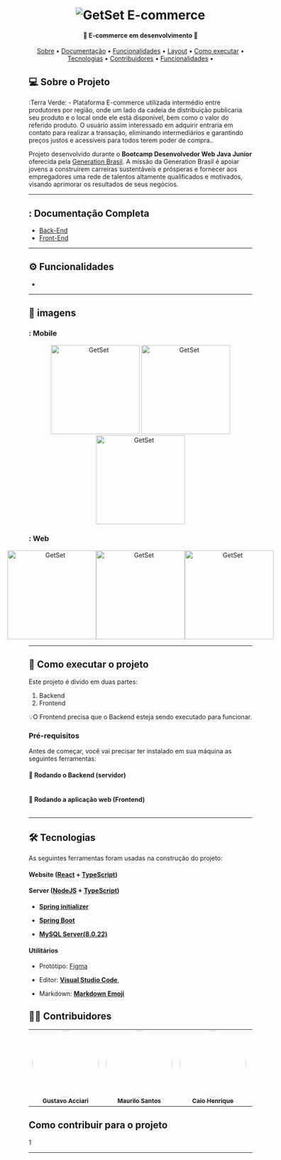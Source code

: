 <p align="center">
</p>

<h1 align="center">
    <img alt="GetSet E-commerce" href="#" src="https://user-images.githubusercontent.com/117536257/231513860-7330bfe0-31fa-4403-ba25-a606b7747186.jpg" />
</h1>

<h4 align="center">🌿 E-commerce em desenvolvimento  🌿</h4>

<p align="center">
 <a href="#-sobre-o-projeto">Sobre</a> •
 <a href="#-documentação-completa">Documentação</a> •
 <a href="#-funcionalidades">Funcionalidades</a> •
 <a href="#-layout">Layout</a> • 
 <a href="#-como-executar-o-projeto">Como executar</a> • 
 <a href="#-tecnologias">Tecnologias</a> • 
 <a href="#-contribuidores">Contribuidores</a> • 
 <a href="#-funcionalidades">Funcionalidades</a> •
</p>

## 💻 Sobre o Projeto

:Terra Verde: - Plataforma E-commerce utilizada intermédio entre produtores por região, onde um lado da cadeia de distribuição publicaria seu produto e o local onde ele está disponível, bem como o valor do referido produto. O usuário assim interessado em adquirir entraria em contato para realizar a transação, eliminando intermediários e garantindo preços justos e acessíveis para todos terem poder de compra..

Projeto desenvolvido durante o **Bootcamp Desenvolvedor Web Java Junior** oferecida pela [Generation Brasil](https://brazil.generation.org/).
A missão da Generation Brasil é apoiar jovens a construírem carreiras sustentáveis e prósperas e fornecer aos empregadores uma rede de talentos altamente qualificados e motivados, visando aprimorar os resultados de seus negócios.

---

## : Documentação Completa

- <a href="#">Back-End</a>
- <a href="#">Front-End</a>

---

## ⚙️ Funcionalidades

- 
  
---

## 🎨 imagens

### : Mobile

<p align="center">
	
  <img alt="GetSet" title="#GetSet" src="IMAGEMMMMM" width="200px">

  <img alt="GetSet" title="#GetSet" src="IMAGEMMMMMM" width="200px">
  
  <img alt="GetSet" title="#GetSet" src="IMAGEMMMMMMM" width="200px">
  
</p>

### : Web

<p align="center" style="display: flex; align-items: flex-start; justify-content: center;">
	
  <img alt="GetSet" title="#GetSet" src="IMAGEMMMMM" width="200px" heigth="250px">

  <img alt="GetSet" title="#GetSet" src="IMAGEMMMMMMM" width="200px" heigth="250px">
  
  <img alt="GetSet" title="#GetSet" src="IMAGEMMMMMM" width="200px" heigth="250px">
  
</p>

---

## 🚀 Como executar o projeto

Este projeto é divido em duas partes:
1. Backend 
2. Frontend 

💡O Frontend precisa que o Backend esteja sendo executado para funcionar.

### Pré-requisitos

Antes de começar, você vai precisar ter instalado em sua máquina as seguintes ferramentas:

#### 🎲 Rodando o Backend (servidor)

```bash


```

#### 🧭 Rodando a aplicação web (Frontend)

```bash


```

---

## 🛠 Tecnologias

As seguintes ferramentas foram usadas na construção do projeto:

#### **Website**  ([React](https://react.dev/)  +  [TypeScript](https://www.typescriptlang.org/))




#### [](Ecoleta#server-nodejs--typescript)**Server**  ([NodeJS](https://nodejs.org/en/)  +  [TypeScript](https://www.typescriptlang.org/))

-   **[Spring initializer](https://start.spring.io/)**
 
  

-   **[Spring Boot](https://spring.io/projects/spring-boot)**

-   **[MySQL Server(8.0.22)](https://dev.mysql.com/downloads/mysql/)**


#### [](https://github.com/TerraVerdePI/Integrative-Project)**Utilitários**

-   Protótipo:  [Figma](https://www.figma.com/)

-   Editor:  **[Visual Studio Code](https://code.visualstudio.com/)**, 
-   Markdown:  **[Markdown Emoji](https://gist.github.com/rxaviers/7360908)**


## 👨‍💻 Contribuidores


<table>
  <tr>
    <td align="center"><a href="https://github.com/Guacciari"><img style="border-radius: 50%;" src="https://media.licdn.com/dms/image/D4D03AQG5PiEChE4ITw/profile-displayphoto-shrink_800_800/0/1680645563983?e=1687996800&v=beta&t=SQnX_4cIP30LKt51Vo82lGHMVp5zYHuk0ATANt8GLUc" width="150px;" alt=""/><br /><sub><b>Gustavo Acciari</b></sub></a><br /><a href="https://thegetset.herokuapp.com/" title="GetSet"></a></td>
    <td align="center"><a href=" https://github.com/maurilosantos"><img style="border-radius: 50%;" src="https://media.licdn.com/dms/image/C4D03AQFdlK6-d7blgg/profile-displayphoto-shrink_200_200/0/1652486506638?e=1687996800&v=beta&t=vtP3kdKcpnobFNRKPYNVr8iZcpsVl_Ma1yVd0TQZcg8" width="150px;" alt=""/><br /><sub><b>Maurilo Santos</b></sub></a><br /><a href="https://thegetset.herokuapp.com/" title="GetSet"></a></td>
    <td align="center"><a href="https://github.com/HenriqueSam45Br?tab=followers"><img style="border-radius: 50%;" src="https://avatars.githubusercontent.com/u/127551165?v=4" width="150px;" alt=""/><br /><sub><b>Caio Henrique</b></sub></a><br /><a href="https://thegetset.herokuapp.com/" title="GetSet"> </a></td>
    <td align="center"><a href="  https://github.com/LucasLimaDSGN"><img style="border-radius: 50%;" src="https://avatars.githubusercontent.com/u/120518488?v=4" width="150px;" alt=""/><br /><sub><b>Lucas Lima</b></sub></a><br /><a href="https://thegetset.herokuapp.com/" title="GetSet"></a></td>
    <td align="center"><a href="https://github.com/Janjanzinh"><img style="border-radius: 50%;" src="https://media.licdn.com/dms/image/C4E03AQGm_84KaIvt8w/profile-displayphoto-shrink_200_200/0/1649428037212?e=1687996800&v=beta&t=vtI7HxpI0m2i0jW98NxSurpbchZbRDYZfAVIr5rnhDE" width="150px;" alt=""/><br /><sub><b>Janilson Alves</b></sub></a><br /><a href="https://thegetset.herokuapp.com/" title="GetSet"></a></td> 
  </tr>
</table>

##  Como contribuir para o projeto

1 


---
